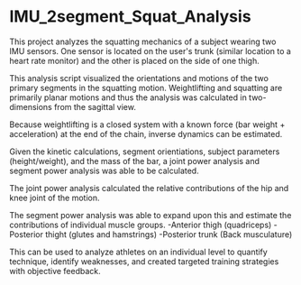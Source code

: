 # IMU_2segment_Squat_Analysis
This project analyzes the squatting mechanics of a subject wearing two IMU sensors.
One sensor is located on the user's trunk (similar location to a heart rate monitor) and the other is placed on the side of one thigh.

This analysis script visualized the orientations and motions of the two primary segments in the squatting motion.
Weightlifting and squatting are primarily planar motions and thus the analysis was calculated in two-dimensions from the sagittal view.

Because weightlifting is a closed system with a known force (bar weight + acceleration) at the end of the chain, inverse dynamics can be estimated.

Given the kinetic calculations, segment orientiations, subject parameters (height/weight), and the mass of the bar, a joint power analysis and segment power analysis was able to be calculated.

The joint power analysis calculated the relative contributions of the hip and knee joint of the motion.

The segment power analysis was able to expand upon this and estimate the contributions of individual muscle groups. 
-Anterior thigh (quadriceps)
-Posterior thight (glutes and hamstrings)
-Posterior trunk (Back musculature)

This can be used to analyze athletes on an individual level to quantify technique, identify weaknesses, and created targeted training strategies with objective feedback.
